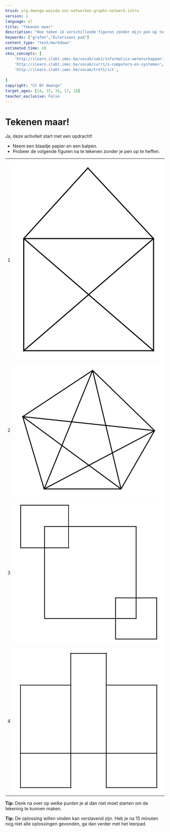 ```yaml
---
hruid: org-dwengo-waisda-soc-netwerken-graphs-netwerk-intro
version: 1
language: nl
title: "Tekenen maar"
description: "Hoe teken ik verschillende figuren zonder mijn pen op te heffen?"
keywords: ["grafen","Euleriaans pad"]
content_type: "text/markdown"
estimated_time: 10
skos_concepts: [
    'http://ilearn.ilabt.imec.be/vocab/vak1/informatica-wetenschappen', 
    'http://ilearn.ilabt.imec.be/vocab/curr1/s-computers-en-systemen',
    'http://ilearn.ilabt.imec.be/vocab/tref1/ict',

]
copyright: "CC BY dwengo"
target_ages: [14, 15, 16, 17, 18]
teacher_exclusive: False
---
```


# Tekenen maar!

Ja, deze activiteit start met een opdracht! 
- Neem een blaadje papier en een balpen. 
- Probeer de volgende figuren na te tekenen zonder je pen op te heffen.

|  |  |
|-|:-:|
| 1 | ![](img/euler1.svg) |
| 2 | ![](img/euler2.svg) |
| 3 | ![](img/euler3.svg) |
| 4 | ![](img/euler4.svg) |

**Tip:** Denk na over op welke punten je al dan niet moet starten om de tekening te kunnen maken.

**Tip:** De oplossing willen vinden kan verslavend zijn. Heb je na 15 minuten nog niet alle oplossingen gevonden, ga dan verder met het leerpad.


